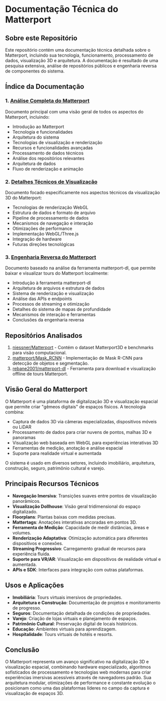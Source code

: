 # Documentação Técnica do Matterport

## Sobre este Repositório

Este repositório contém uma documentação técnica detalhada sobre o Matterport, incluindo sua tecnologia, funcionamento, processamento de dados, visualização 3D e arquitetura. A documentação é resultado de uma pesquisa extensiva, análise de repositórios públicos e engenharia reversa de componentes do sistema.

## Índice da Documentação

### 1. [Análise Completa do Matterport](matterport_analise_completa.md)
Documento principal com uma visão geral de todos os aspectos do Matterport, incluindo:
- Introdução ao Matterport
- Tecnologia e funcionalidades
- Arquitetura do sistema
- Tecnologias de visualização e renderização
- Recursos e funcionalidades avançadas
- Processamento de dados técnicos
- Análise dos repositórios relevantes
- Arquitetura de dados
- Fluxo de renderização e animação

### 2. [Detalhes Técnicos de Visualização](matterport_detalhes_tecnicos_visualizacao.md)
Documento focado especificamente nos aspectos técnicos da visualização 3D do Matterport:
- Tecnologias de renderização WebGL
- Estrutura de dados e formato de arquivo
- Pipeline de processamento de dados
- Mecanismos de navegação e interação
- Otimizações de performance
- Implementação WebGL/Three.js
- Integração de hardware
- Futuras direções tecnológicas

### 3. [Engenharia Reversa do Matterport](engenharia_reversa_matterport.md)
Documento baseado na análise da ferramenta matterport-dl, que permite baixar e visualizar tours do Matterport localmente:
- Introdução à ferramenta matterport-dl
- Arquitetura de arquivos e estrutura de dados
- Sistema de renderização e visualização
- Análise das APIs e endpoints
- Processos de streaming e otimização
- Detalhes do sistema de mapas de profundidade
- Mecanismos de interação e ferramentas
- Conclusões da engenharia reversa

## Repositórios Analisados

1. [niessner/Matterport](https://github.com/niessner/Matterport) - Contém o dataset Matterport3D e benchmarks para visão computacional.
2. [matterport/Mask_RCNN](https://github.com/matterport/Mask_RCNN) - Implementação de Mask R-CNN para detecção de objetos e segmentação.
3. [rebane2001/matterport-dl](https://github.com/rebane2001/matterport-dl) - Ferramenta para download e visualização offline de tours Matterport.

## Visão Geral do Matterport

O Matterport é uma plataforma de digitalização 3D e visualização espacial que permite criar "gêmeos digitais" de espaços físicos. A tecnologia combina:

- Captura de dados 3D via câmeras especializadas, dispositivos móveis ou LiDAR
- Processamento de dados para criar nuvens de pontos, malhas 3D e panoramas
- Visualização web baseada em WebGL para experiências interativas 3D
- Ferramentas de medição, anotação e análise espacial
- Suporte para realidade virtual e aumentada

O sistema é usado em diversos setores, incluindo imobiliário, arquitetura, construção, seguro, patrimônio cultural e varejo.

## Principais Recursos Técnicos

- **Navegação Imersiva**: Transições suaves entre pontos de visualização panorâmicos.
- **Visualização Dollhouse**: Visão geral tridimensional do espaço digitalizado.
- **Floorplans**: Plantas baixas com medidas precisas.
- **Mattertags**: Anotações interativas ancoradas em pontos 3D.
- **Ferramenta de Medição**: Capacidade de medir distâncias, áreas e volumes.
- **Renderização Adaptativa**: Otimização automática para diferentes dispositivos e conexões.
- **Streaming Progressivo**: Carregamento gradual de recursos para experiência fluida.
- **Suporte para VR/AR**: Visualização em dispositivos de realidade virtual e aumentada.
- **APIs e SDK**: Interfaces para integração com outras plataformas.

## Usos e Aplicações

- **Imobiliária**: Tours virtuais imersivos de propriedades.
- **Arquitetura e Construção**: Documentação de projetos e monitoramento de progresso.
- **Seguros**: Documentação detalhada de condições de propriedades.
- **Varejo**: Criação de lojas virtuais e planejamento de espaços.
- **Patrimônio Cultural**: Preservação digital de locais históricos.
- **Educação**: Ambientes virtuais para aprendizagem.
- **Hospitalidade**: Tours virtuais de hotéis e resorts.

## Conclusão

O Matterport representa um avanço significativo na digitalização 3D e visualização espacial, combinando hardware especializado, algoritmos sofisticados de processamento e tecnologias web modernas para criar experiências imersivas acessíveis através de navegadores padrão. Sua arquitetura modular, otimizações de performance e constante evolução o posicionam como uma das plataformas líderes no campo da captura e visualização de espaços 3D.